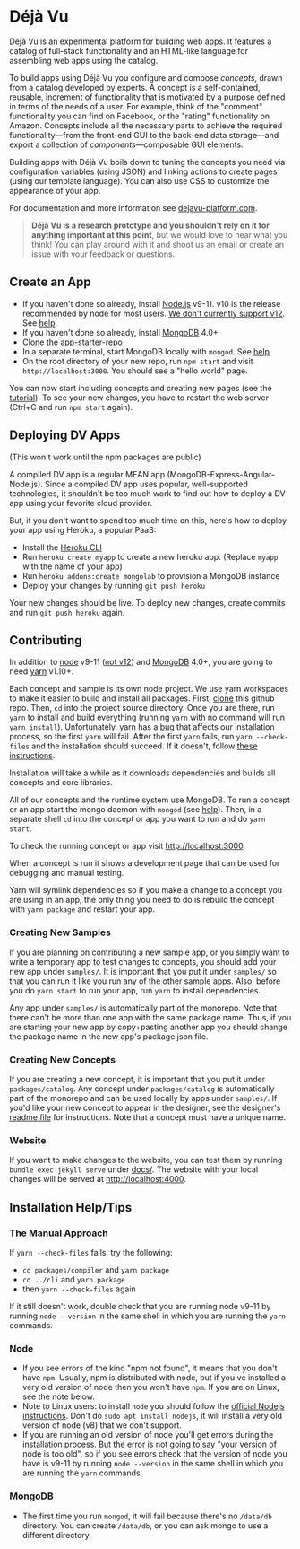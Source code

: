 # Déjà Vu

Déjà Vu is an experimental platform for building web apps.
It features a catalog of full-stack functionality and an HTML-like language for
assembling web apps using the catalog.

To build apps using Déjà Vu you configure and compose *concepts*, drawn from a catalog
developed by experts. A concept is a self-contained,
reusable, increment of functionality that is motivated by a purpose defined in
terms of the needs of a user. For example, think of the "comment" functionality
you can find on Facebook, or the "rating" functionality on Amazon.
Concepts include all the necessary parts to achieve the required
functionality&mdash;from the front-end GUI to the back-end data
storage&mdash;and export a collection of *components*&mdash;composable GUI elements.

Building apps with Déjà Vu boils down to tuning the concepts you need via
configuration variables (using JSON) and linking actions to create pages (using
our template language). You can also use CSS to customize the appearance of your
app.

For documentation and more information see
[dejavu-platform.com](https://dejavu-platform.com).

> **Déjà Vu is a research prototype and you shouldn't rely on it for anything
> important at this point**, but we would love to hear what you think!
> You can play around with it and shoot us an email or create an issue with your
> feedback or questions.


## Create an App

- If you haven't done so already, install [Node.js](https://nodejs.org) v9-11. v10 is the release recommended by node for most
users. [We don't currently support v12](https://github.com/spderosso/deja-vu/issues/352). See [help](#installation-helptips).
- If you haven't done so already, install [MongoDB](https://www.mongodb.com/) 4.0+
- Clone the app-starter-repo
- In a separate terminal, start MongoDB locally with `mongod`. See [help](#mongodb)
- On the root directory of your new repo, run `npm start` and visit
`http://localhost:3000`.
You should see a "hello world" page.

You can now start including concepts and creating new pages (see the [tutorial](docs/tutorial.md)). To see your new changes, you have to restart the web
server (Ctrl+C and run `npm start` again).


## Deploying DV Apps

(This won't work until the npm packages are public)

A compiled DV app is a regular MEAN app
(MongoDB-Express-Angular-Node.js). Since a compiled DV app uses popular,
well-supported technologies, it shouldn't be too much work to find out
how to deploy a DV app using your favorite cloud provider.

But, if you don't want to spend too much time on this,
here's how to deploy your app using
Heroku, a popular PaaS:

- Install the [Heroku CLI](https://devcenter.heroku.com/articles/heroku-cli)
- Run `heroku create myapp` to create a new heroku app. (Replace `myapp` with the name of your app)
- Run `heroku addons:create mongolab` to provision a MongoDB instance
- Deploy your changes by running `git push heroku`

Your new changes should be live. To deploy new changes,
create commits and run `git push heroku` again.


## Contributing

In addition to [node](https://nodejs.org) v9-11 ([not v12](https://github.com/spderosso/deja-vu/issues/352)) and [MongoDB](https://www.mongodb.com/) 4.0+, you are going to need [yarn](https://yarnpkg.com) v1.10+.

Each concept and sample is its own node project. We use yarn workspaces to make
it easier to build and install all packages. First,
[clone](https://help.github.com/en/articles/cloning-a-repository) this github repo.
Then, `cd` into the project source directory. 
Once you are there, run `yarn` to install and build everything
(running `yarn` with no command will run `yarn install`).
Unfortunately, yarn has a [bug](https://github.com/yarnpkg/yarn/issues/3421) that
affects our installation process, so the first `yarn` will fail. After
the first `yarn` fails, run `yarn --check-files` and the installation should
succeed.
If it doesn't, follow [these instructions](#the-manual-approach).

Installation will take a while as it downloads dependencies and builds all
concepts and core libraries.

All of our concepts and the runtime system use MongoDB.
To run a concept or an app start the mongo daemon with `mongod` (see [help](#mongodb)). Then,
in a separate shell `cd` into the concept or app you want to run and do `yarn start`.

To check the running concept or app visit [http://localhost:3000](http://localhost:3000).

When a concept is run it shows a development page that can be used for debugging and manual
testing.

Yarn will symlink dependencies so if you make a change to a concept you are using
in an app, the only thing you need to do is rebuild the concept with
`yarn package` and restart your app.

### Creating New Samples

If you are planning on contributing a new sample app, or you simply want to write
a temporary app to test changes to concepts, you should add your new app under `samples/`.
It is important that you put it under `samples/` so that you can run it like
you run any of the other sample apps. Also, before you do `yarn start`
to run your app, run `yarn` to install dependencies.

Any app under `samples/` is automatically part of the monorepo. Note that there can't
be more than one app with the same package name. Thus, if you are starting your
new app by copy+pasting another app you should change the package name in the
new app's package.json file.

### Creating New Concepts

If you are creating a new concept, it is important that you put it under
`packages/catalog`. Any concept under `packages/catalog` is automatically
part of the monorepo and can be used locally by apps under `samples/`.
If you'd like your new concept to appear in the designer, see the
designer's [readme file](https://github.com/spderosso/deja-vu/tree/master/designer#how-to-add-a-concept)
for instructions.
Note that a concept must have a unique name.

### Website

If you want to make changes to the website, you can test them by
running `bundle exec jekyll serve` under
[docs/](https://github.com/spderosso/deja-vu/tree/master/docs).
The website with your local changes will be served at
[http://localhost:4000](http://localhost:4000).

## Installation Help/Tips

### The Manual Approach

If `yarn --check-files` fails, try the following:
- `cd packages/compiler` and `yarn package`
- `cd ../cli` and `yarn package`
- then `yarn --check-files` again

If it still doesn't work, double check that you are running node v9-11
by running `node --version` in the same shell in which you are running
the `yarn` commands.

### Node

- If you see errors of the kind "npm not found", it means
that you don't have `npm`. Usually, npm is distributed with node, but if you've installed
a very old version of node then you won't have `npm`. If you are on Linux, see the note
below.
- Note to Linux users: to install `node` you should follow the
[official Nodejs instructions](https://nodejs.org/en/download/package-manager/).
Don't do `sudo apt install nodejs`, it will install a very old version of node (v8)
that we don't support.
- If you are running an old version of node you'll get errors during the installation
process. But the error is not going to say "your version of node is too old", so if
you see errors check that the version of node you have is v9-11 by running
`node --version` in the same shell in which you are running the `yarn` commands.

### MongoDB

- The first time you run `mongod`, it will fail because there's no
`/data/db` directory. You can create `/data/db`, or you can ask mongo to use
a different directory.
